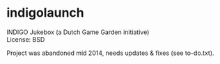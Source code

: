# indigolaunch

INDIGO Jukebox (a Dutch Game Garden initiative)  
License: BSD

Project was abandoned mid 2014, needs updates & fixes (see to-do.txt).
